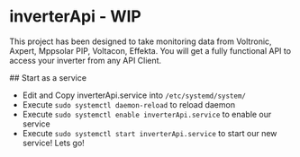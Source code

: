 # inverterApi - WIP

This project has been designed to take monitoring data from Voltronic, Axpert, Mppsolar PIP, Voltacon, Effekta. You will get a fully functional API to access your inverter from any API Client.

## Start as a service
- Edit and Copy inverterApi.service into `/etc/systemd/system/`
- Execute `sudo systemctl daemon-reload` to reload daemon
- Execute `sudo systemctl enable inverterApi.service` to enable our service
- Execute `sudo systemctl start inverterApi.service` to start our new service! Lets go! 

